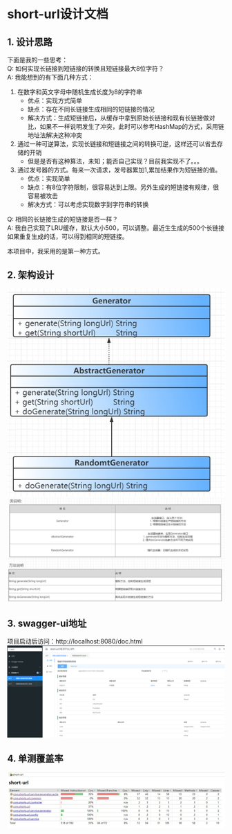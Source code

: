 # short-url设计文档

## 1. 设计思路
下面是我的一些思考：  
Q: 如何实现长链接到短链接的转换且短链接最大8位字符？  
A: 我能想到的有下面几种方式：
1. 在数字和英文字母中随机生成长度为8的字符串
    - 优点：实现方式简单
    - 缺点：存在不同长链接生成相同的短链接的情况
    - 解决方式：生成短链接后，从缓存中拿到原始长链接和现有长链接做对比，如果不一样说明发生了冲突，此时可以参考HashMap的方式，采用链地址法解决这种冲突
2. 通过一种可逆算法，实现长链接和短链接之间的转换可逆，这样还可以省去存储的开销
    - 但是是否有这种算法，未知；能否自己实现？目前我实现不了。。。
3. 通过发号器的方式。每来一次请求，发号器累加1,累加结果作为短链接的值。
    - 优点：实现简单
    - 缺点：有8位字符限制，很容易达到上限。另外生成的短链接有规律，很容易被攻击
    - 解决方式：可以考虑实现数字到字符串的转换

Q: 相同的长链接生成的短链接是否一样？  
A: 我自己实现了LRU缓存，默认大小500，可以调整。最近生生成的500个长链接如果重复生成的话，可以得到相同的短链接。  

本项目中，我采用的是第一种方式。

## 2. 架构设计
![class.jpg](images/class.jpg)
![classmethod.jpg](images/classmethod.jpg)

## 3. swagger-ui地址
项目启动后访问：http://localhost:8080/doc.html
![swagger.png](images/swagger.png)

## 4. 单测覆盖率 
![jacoco.jpg](images/jacoco.jpg)
